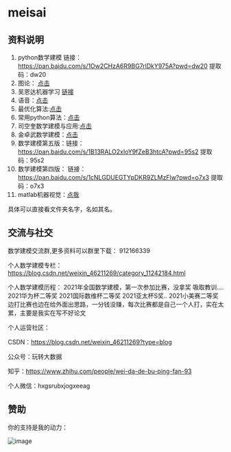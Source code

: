 # meisai

## 资料说明
1. python数学建模  链接：https://pan.baidu.com/s/1Ow2CHzA6R9BG7rlDkY975A?pwd=dw20  提取码：dw20 
2. 图论： [点击](https://github.com/sfvsfv/meisai/tree/main/%E5%9B%BE%E8%AE%BA%E7%AE%97%E6%B3%95%E5%8F%8A%E5%85%B6MATLAB%E5%AE%9E%E7%8E%B0)
3. 吴恩达机器学习 [链接](https://github.com/sfvsfv/Mathematical-modeling/tree/main/matlab%E5%90%B4%E6%81%A9%E8%BE%BE%E6%9C%BA%E5%99%A8%E5%AD%A6%E4%B9%A0)
4. 语音：[点击](https://github.com/sfvsfv/meisai/tree/main/%E6%95%B0%E5%AD%97%E8%AF%AD%E9%9F%B3%E5%A4%84%E7%90%86%E5%8F%8AMATLAB%E4%BB%BF%E7%9C%9F)
5. 最优化算法:[点击](https://github.com/sfvsfv/meisai/tree/main/%E6%9C%80%E4%BC%98%E5%8C%96%E9%97%AE%E9%A2%98%E7%9B%B8%E5%85%B3%E7%AE%97%E6%B3%95)
6. 常用python算法：[点击](https://github.com/sfvsfv/meisai/tree/main/%E6%95%B0%E5%AD%A6%E5%BB%BA%E6%A8%A130%E4%B8%AA%E5%B8%B8%E7%94%A8%E7%AE%97%E6%B3%95(Python%E4%BB%A3%E7%A0%81))
7. 司空奎数学建模与应用:[点击](https://github.com/sfvsfv/meisai/tree/main/%E6%95%B0%E5%AD%A6%E5%BB%BA%E6%A8%A1%E7%AE%97%E6%B3%95%E4%B8%8E%E5%BA%94%E7%94%A8)
8. 金卓武数学建模：[点击](https://github.com/sfvsfv/meisai/tree/main/%E5%8D%93%E9%87%91%E6%AD%A6%E3%80%8AMATLAB%E5%9C%A8%E6%95%B0%E5%AD%A6%E5%BB%BA%E6%A8%A1%E4%B8%AD%E7%9A%84%E5%BA%94%E7%94%A8%E3%80%8B%20%E7%AC%AC2%E7%89%88)
9. 数学建模第五版：链接：https://pan.baidu.com/s/1B13RALO2xIoY9fZeB3htcA?pwd=95s2  提取码：95s2 
10. 数学建模第四版： 链接：https://pan.baidu.com/s/1cNLGDUEGTYpDKR9ZLMzFlw?pwd=o7x3  提取码：o7x3 
11. matlab机器视觉：[点我]()



具体可以直接看文件夹名字，名如其名。



## 交流与社交

数学建模交流群,更多资料可以群里下载： 912166339

个人数学建模专栏：https://blog.csdn.net/weixin_46211269/category_11242184.html

个人数学建模历程：
2021年全国数学建模，第一次参加比赛，没拿奖
吸取教训....
2021华为杯二等奖
2021国际数维杯二等奖
2021亚太杯S奖..
2021小美赛二等奖
边打比赛也边在给外面出思路，一分钱没赚，每次比赛都是自己一个人打，实在太累，主要是我实在写不好论文

个人运营社区：

CSDN：https://blog.csdn.net/weixin_46211269?type=blog

公众号：玩转大数据

知乎：https://www.zhihu.com/people/wei-da-de-bu-ping-fan-93

个人微信：hxgsrubxjogxeeag

## 赞助
你的支持是我的动力：

![image](https://user-images.githubusercontent.com/62045791/161433753-efb93e5c-f2bf-4ccd-b70f-eef27c8d0949.png)



